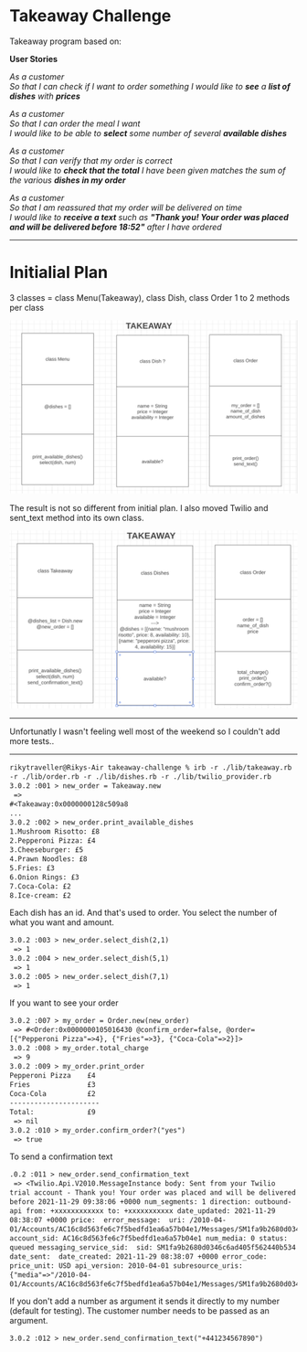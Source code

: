 # Takeaway Challenge

Takeaway program based on:

**User Stories**

_As a customer  
So that I can check if I want to order something
I would like to **see** a **list of dishes** with **prices**_

_As a customer  
So that I can order the meal I want  
I would like to be able to **select** some number of several **available dishes**_

_As a customer  
So that I can verify that my order is correct  
I would like to **check that the total** I have been given matches the sum of the various **dishes in my order**_

_As a customer  
So that I am reassured that my order will be delivered on time  
I would like to **receive a text** such as **"Thank you! Your order was placed and will be delivered before 18:52"** after I have ordered_

---
# Initialial Plan

3 classes = class Menu(Takeaway), class Dish, class Order
1 to 2 methods per class

![Initial Domain Modelling](images/domain_model.png)

The result is not so different from initial plan. I also moved Twilio and sent_text method into its own class.

![Result](images/domain_result.png)

---
Unfortunatly I wasn't feeling well most of the weekend so I couldn't add more tests..

---
```
rikytraveller@Rikys-Air takeaway-challenge % irb -r ./lib/takeaway.rb -r ./lib/order.rb -r ./lib/dishes.rb -r ./lib/twilio_provider.rb
3.0.2 :001 > new_order = Takeaway.new
 => 
#<Takeaway:0x0000000128c509a8
... 
3.0.2 :002 > new_order.print_available_dishes
1.Mushroom Risotto: £8
2.Pepperoni Pizza: £4
3.Cheeseburger: £5
4.Prawn Noodles: £8
5.Fries: £3
6.Onion Rings: £3
7.Coca-Cola: £2
8.Ice-cream: £2
```
Each dish has an id. And that's used to order. You select the number of what you want and amount.
```
3.0.2 :003 > new_order.select_dish(2,1)
 => 1 
3.0.2 :004 > new_order.select_dish(5,1)
 => 1 
3.0.2 :005 > new_order.select_dish(7,1)
 => 1 
```
If you want to see your order
```
3.0.2 :007 > my_order = Order.new(new_order)
 => #<Order:0x0000000105016430 @confirm_order=false, @order=[{"Pepperoni Pizza"=>4}, {"Fries"=>3}, {"Coca-Cola"=>2}]> 
3.0.2 :008 > my_order.total_charge
 => 9 
3.0.2 :009 > my_order.print_order
Pepperoni Pizza    £4
Fries              £3
Coca-Cola          £2
----------------------
Total:             £9
 => nil 
3.0.2 :010 > my_order.confirm_order?("yes")
 => true 
```
To send a confirmation text
```
.0.2 :011 > new_order.send_confirmation_text
 => <Twilio.Api.V2010.MessageInstance body: Sent from your Twilio trial account - Thank you! Your order was placed and will be delivered before 2021-11-29 09:38:06 +0000 num_segments: 1 direction: outbound-api from: +xxxxxxxxxxxx to: +xxxxxxxxxxx date_updated: 2021-11-29 08:38:07 +0000 price:  error_message:  uri: /2010-04-01/Accounts/AC16c8d563fe6c7f5bedfd1ea6a57b04e1/Messages/SM1fa9b2680d0346c6ad405f562440b534.json account_sid: AC16c8d563fe6c7f5bedfd1ea6a57b04e1 num_media: 0 status: queued messaging_service_sid:  sid: SM1fa9b2680d0346c6ad405f562440b534 date_sent:  date_created: 2021-11-29 08:38:07 +0000 error_code:  price_unit: USD api_version: 2010-04-01 subresource_uris: {"media"=>"/2010-04-01/Accounts/AC16c8d563fe6c7f5bedfd1ea6a57b04e1/Messages/SM1fa9b2680d0346c6ad405f562440b534/Media.json"}> 
```
If you don't add a number as argument it sends it directly to my number (default for testing). The customer number needs to be passed as an argument.
```
3.0.2 :012 > new_order.send_confirmation_text("+441234567890")
```
